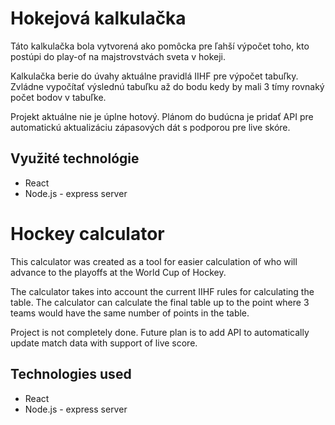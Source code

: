 # Hokejová kalkulačka
Táto kalkulačka bola vytvorená ako pomôcka pre ľahší výpočet toho, kto postúpi do play-of na majstrovstvách sveta v hokeji.

Kalkulačka berie do úvahy aktuálne pravidlá IIHF pre výpočet tabuľky. Zvládne vypočítať výslednú tabuľku až do bodu kedy by mali 3 tímy rovnaký počet bodov v tabuľke.

Projekt aktuálne nie je úplne hotový. Plánom do budúcna je pridať API pre automatickú aktualizáciu zápasových dát s podporou pre live skóre.

## Využité technológie
- React
- Node.js - express server

# Hockey calculator
This calculator was created as a tool for easier calculation of who will advance to the playoffs at the World Cup of Hockey.

The calculator takes into account the current IIHF rules for calculating the table. The calculator can calculate the final table up to the point where 3 teams would have the same number of points in the table.

Project is not completely done. Future plan is to add API to automatically update match data with support of live score.

## Technologies used
- React
- Node.js - express server